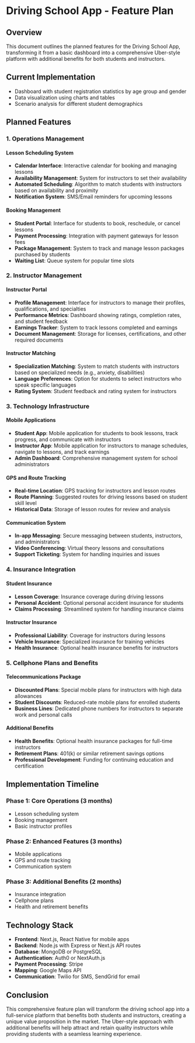 # Driving School App - Feature Plan

## Overview
This document outlines the planned features for the Driving School App, transforming it from a basic dashboard into a comprehensive Uber-style platform with additional benefits for both students and instructors.

## Current Implementation
- Dashboard with student registration statistics by age group and gender
- Data visualization using charts and tables
- Scenario analysis for different student demographics

## Planned Features

### 1. Operations Management

#### Lesson Scheduling System
- **Calendar Interface**: Interactive calendar for booking and managing lessons
- **Availability Management**: System for instructors to set their availability
- **Automated Scheduling**: Algorithm to match students with instructors based on availability and proximity
- **Notification System**: SMS/Email reminders for upcoming lessons

#### Booking Management
- **Student Portal**: Interface for students to book, reschedule, or cancel lessons
- **Payment Processing**: Integration with payment gateways for lesson fees
- **Package Management**: System to track and manage lesson packages purchased by students
- **Waiting List**: Queue system for popular time slots

### 2. Instructor Management

#### Instructor Portal
- **Profile Management**: Interface for instructors to manage their profiles, qualifications, and specialties
- **Performance Metrics**: Dashboard showing ratings, completion rates, and student feedback
- **Earnings Tracker**: System to track lessons completed and earnings
- **Document Management**: Storage for licenses, certifications, and other required documents

#### Instructor Matching
- **Specialization Matching**: System to match students with instructors based on specialized needs (e.g., anxiety, disabilities)
- **Language Preferences**: Option for students to select instructors who speak specific languages
- **Rating System**: Student feedback and rating system for instructors

### 3. Technology Infrastructure

#### Mobile Applications
- **Student App**: Mobile application for students to book lessons, track progress, and communicate with instructors
- **Instructor App**: Mobile application for instructors to manage schedules, navigate to lessons, and track earnings
- **Admin Dashboard**: Comprehensive management system for school administrators

#### GPS and Route Tracking
- **Real-time Location**: GPS tracking for instructors and lesson routes
- **Route Planning**: Suggested routes for driving lessons based on student skill level
- **Historical Data**: Storage of lesson routes for review and analysis

#### Communication System
- **In-app Messaging**: Secure messaging between students, instructors, and administrators
- **Video Conferencing**: Virtual theory lessons and consultations
- **Support Ticketing**: System for handling inquiries and issues

### 4. Insurance Integration

#### Student Insurance
- **Lesson Coverage**: Insurance coverage during driving lessons
- **Personal Accident**: Optional personal accident insurance for students
- **Claims Processing**: Streamlined system for handling insurance claims

#### Instructor Insurance
- **Professional Liability**: Coverage for instructors during lessons
- **Vehicle Insurance**: Specialized insurance for training vehicles
- **Health Insurance**: Optional health insurance benefits for instructors

### 5. Cellphone Plans and Benefits

#### Telecommunications Package
- **Discounted Plans**: Special mobile plans for instructors with high data allowances
- **Student Discounts**: Reduced-rate mobile plans for enrolled students
- **Business Lines**: Dedicated phone numbers for instructors to separate work and personal calls

#### Additional Benefits
- **Health Benefits**: Optional health insurance packages for full-time instructors
- **Retirement Plans**: 401(k) or similar retirement savings options
- **Professional Development**: Funding for continuing education and certification

## Implementation Timeline

### Phase 1: Core Operations (3 months)
- Lesson scheduling system
- Booking management
- Basic instructor profiles

### Phase 2: Enhanced Features (3 months)
- Mobile applications
- GPS and route tracking
- Communication system

### Phase 3: Additional Benefits (2 months)
- Insurance integration
- Cellphone plans
- Health and retirement benefits

## Technology Stack
- **Frontend**: Next.js, React Native for mobile apps
- **Backend**: Node.js with Express or Next.js API routes
- **Database**: MongoDB or PostgreSQL
- **Authentication**: Auth0 or NextAuth.js
- **Payment Processing**: Stripe
- **Mapping**: Google Maps API
- **Communication**: Twilio for SMS, SendGrid for email

## Conclusion
This comprehensive feature plan will transform the driving school app into a full-service platform that benefits both students and instructors, creating a unique value proposition in the market. The Uber-style approach with additional benefits will help attract and retain quality instructors while providing students with a seamless learning experience.

